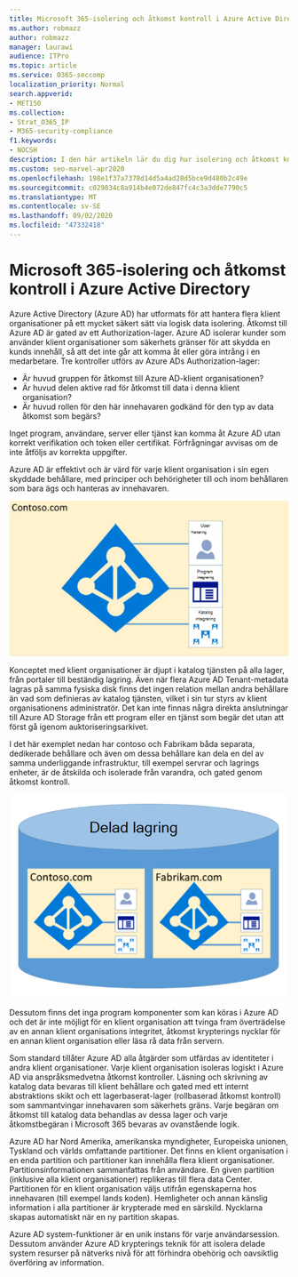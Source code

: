```yaml
---
title: Microsoft 365-isolering och åtkomst kontroll i Azure Active Directory
ms.author: robmazz
author: robmazz
manager: laurawi
audience: ITPro
ms.topic: article
ms.service: O365-seccomp
localization_priority: Normal
search.appverid:
- MET150
ms.collection:
- Strat_O365_IP
- M365-security-compliance
f1.keywords:
- NOCSH
description: I den här artikeln lär du dig hur isolering och åtkomst kontroll fungerar för att hålla data för flera klient organisationer isolerade från varandra i Azure Active Directory.
ms.custom: seo-marvel-apr2020
ms.openlocfilehash: 198e1f37a7378d14d5a4ad28d5bce9d480b2c49e
ms.sourcegitcommit: c029834c8a914b4e072de847fc4c3a3dde7790c5
ms.translationtype: MT
ms.contentlocale: sv-SE
ms.lasthandoff: 09/02/2020
ms.locfileid: "47332418"
---
```

# <a name="microsoft-365-isolation-and-access-control-in-azure-active-directory"></a>Microsoft 365-isolering och åtkomst kontroll i Azure Active Directory

Azure Active Directory (Azure AD) har utformats för att hantera flera klient organisationer på ett mycket säkert sätt via logisk data isolering. Åtkomst till Azure AD är gated av ett Authorization-lager. Azure AD isolerar kunder som använder klient organisationer som säkerhets gränser för att skydda en kunds innehåll, så att det inte går att komma åt eller göra intrång i en medarbetare. Tre kontroller utförs av Azure ADs Authorization-lager:

- Är huvud gruppen för åtkomst till Azure AD-klient organisationen?
- Är huvud delen aktive rad för åtkomst till data i denna klient organisation?
- Är huvud rollen för den här innehavaren godkänd för den typ av data åtkomst som begärs?

Inget program, användare, server eller tjänst kan komma åt Azure AD utan korrekt verifikation och token eller certifikat. Förfrågningar avvisas om de inte åtföljs av korrekta uppgifter.

Azure AD är effektivt och är värd för varje klient organisation i sin egen skyddade behållare, med principer och behörigheter till och inom behållaren som bara ägs och hanteras av innehavaren.
 
![Azure-behållare](../media/office-365-isolation-azure-container.png)

Konceptet med klient organisationer är djupt i katalog tjänsten på alla lager, från portaler till beständig lagring. Även när flera Azure AD Tenant-metadata lagras på samma fysiska disk finns det ingen relation mellan andra behållare än vad som definieras av katalog tjänsten, vilket i sin tur styrs av klient organisationens administratör. Det kan inte finnas några direkta anslutningar till Azure AD Storage från ett program eller en tjänst som begär det utan att först gå igenom auktoriseringsarkivet.

I det här exemplet nedan har contoso och Fabrikam båda separata, dedikerade behållare och även om dessa behållare kan dela en del av samma underliggande infrastruktur, till exempel servrar och lagrings enheter, är de åtskilda och isolerade från varandra, och gated genom åtkomst kontroll.
 
![Azure-dedikerade behållare](../media/office-365-isolation-azure-dedicated-containers.png)

Dessutom finns det inga program komponenter som kan köras i Azure AD och det är inte möjligt för en klient organisation att tvinga fram överträdelse av en annan klient organisations integritet, åtkomst krypterings nycklar för en annan klient organisation eller läsa rå data från servern.

Som standard tillåter Azure AD alla åtgärder som utfärdas av identiteter i andra klient organisationer. Varje klient organisation isoleras logiskt i Azure AD via anspråksmedvetna åtkomst kontroller. Läsning och skrivning av katalog data bevaras till klient behållare och gated med ett internt abstraktions skikt och ett lagerbaserat-lager (rollbaserad åtkomst kontroll) som sammantvingar innehavaren som säkerhets gräns. Varje begäran om åtkomst till katalog data behandlas av dessa lager och varje åtkomstbegäran i Microsoft 365 bevaras av ovanstående logik.

Azure AD har Nord Amerika, amerikanska myndigheter, Europeiska unionen, Tyskland och världs omfattande partitioner. Det finns en klient organisation i en enda partition och partitioner kan innehålla flera klient organisationer. Partitionsinformationen sammanfattas från användare. En given partition (inklusive alla klient organisationer) replikeras till flera data Center. Partitionen för en klient organisation väljs utifrån egenskaperna hos innehavaren (till exempel lands koden). Hemligheter och annan känslig information i alla partitioner är krypterade med en särskild. Nycklarna skapas automatiskt när en ny partition skapas.

Azure AD system-funktioner är en unik instans för varje användarsession. Dessutom använder Azure AD krypterings teknik för att isolera delade system resurser på nätverks nivå för att förhindra obehörig och oavsiktlig överföring av information.
